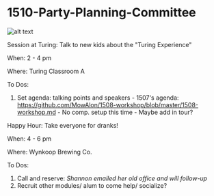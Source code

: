 # 1510-Party-Planning-Committee

![alt text](http://profile.ak.fbcdn.net/hprofile-ak-snc4/50335_2220778357_5139577_n.jpg)

Session at Turing: Talk to new kids about the "Turing Experience"
  
  When: 2 - 4 pm
  
  Where: Turing Classroom A
  
To Dos: 
  1. Set agenda: talking points and speakers
    - 1507's agenda: https://github.com/MowAlon/1508-workshop/blob/master/1508-workshop.md
    - No comp. setup this time
    - Maybe add in tour?

Happy Hour: Take everyone for dranks!
 
  When: 4 - 6 pm
  
  Where: Wynkoop Brewing Co.

  To Dos:
  
  1. Call and reserve: *Shannon emailed her old office and will follow-up*
  2. Recruit other modules/ alum to come help/ socialize?
